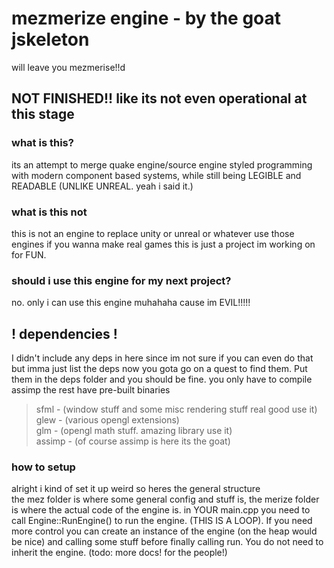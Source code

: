 # mezmerize engine - by the goat jskeleton
will leave you mezmerise!!d

## NOT FINISHED!! like its not even operational at this stage


### what is this? 
its an attempt to merge quake engine/source engine styled programming with modern component based systems, while still being LEGIBLE and READABLE (UNLIKE UNREAL. yeah i said it.)

### what is this not
this is not an engine to replace unity or unreal or whatever use those engines if you wanna make real games this is just a project im working on for FUN.

### should i use this engine for my next project?
no. only i can use this engine muhahaha cause im EVIL!!!!!


## ! dependencies !
I didn't include any deps in here since im not sure if you can even do that but imma just list the deps now you gota go on a quest to find them. Put them in the deps folder and you should be fine.
you only have to compile assimp the rest have pre-built binaries

> sfml - (window stuff and some misc rendering stuff real good use it)<br>
> glew - (various opengl extensions)<br>
> glm - (opengl math stuff. amazing library use it) <br>
> assimp - (of course assimp is here its the goat)<br>

### how to setup
alright i kind of set it up weird so heres the general structure
<br>
the mez folder is where some general config and stuff is, the merize folder is where the actual code of the engine is. in YOUR main.cpp you need to call Engine::RunEngine() to run the engine. (THIS IS A LOOP). If you need more control you can create an instance of the engine (on the heap would be nice) and calling some stuff before finally calling run. You do not need to inherit the engine. (todo: more docs! for the people!)
